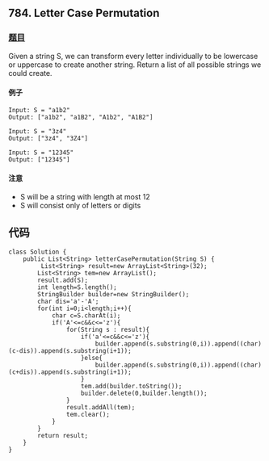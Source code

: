 ## 784. Letter Case Permutation
### [题目](https://leetcode.com/problems/letter-case-permutation/description/)
Given a string S, we can transform every letter individually to be lowercase or uppercase to create another string.  Return a list of all possible strings we could create.
#### 例子

```
Input: S = "a1b2"
Output: ["a1b2", "a1B2", "A1b2", "A1B2"]

Input: S = "3z4"
Output: ["3z4", "3Z4"]

Input: S = "12345"
Output: ["12345"]
```
#### 注意
* S will be a string with length at most 12
* S will consist only of letters or digits

## 代码

```
class Solution {
    public List<String> letterCasePermutation(String S) {
         List<String> result=new ArrayList<String>(32);
        List<String> tem=new ArrayList();
        result.add(S);
        int length=S.length();
        StringBuilder builder=new StringBuilder();
        char dis='a'-'A';
        for(int i=0;i<length;i++){
            char c=S.charAt(i);
            if('A'<=c&&c<='z'){
                for(String s : result){
                    if('a'<=c&&c<='z'){
                        builder.append(s.substring(0,i)).append((char)(c-dis)).append(s.substring(i+1));
                    }else{
                        builder.append(s.substring(0,i)).append((char)(c+dis)).append(s.substring(i+1));
                    }
                    tem.add(builder.toString());
                    builder.delete(0,builder.length());
                }
                result.addAll(tem);
                tem.clear();
            }
        }
        return result;
    }
}
```